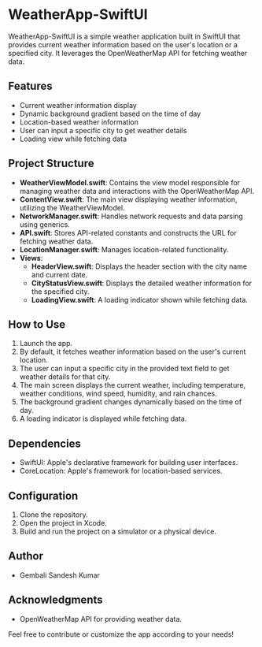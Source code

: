 # WeatherApp-SwiftUI

WeatherApp-SwiftUI is a simple weather application built in SwiftUI that provides current weather information based on the user's location or a specified city. It leverages the OpenWeatherMap API for fetching weather data.

## Features

- Current weather information display
- Dynamic background gradient based on the time of day
- Location-based weather information
- User can input a specific city to get weather details
- Loading view while fetching data

## Project Structure

- **WeatherViewModel.swift**: Contains the view model responsible for managing weather data and interactions with the OpenWeatherMap API.
- **ContentView.swift**: The main view displaying weather information, utilizing the WeatherViewModel.
- **NetworkManager.swift**: Handles network requests and data parsing using generics.
- **API.swift**: Stores API-related constants and constructs the URL for fetching weather data.
- **LocationManager.swift**: Manages location-related functionality.
- **Views**:
  - **HeaderView.swift**: Displays the header section with the city name and current date.
  - **CityStatusView.swift**: Displays the detailed weather information for the specified city.
  - **LoadingView.swift**: A loading indicator shown while fetching data.

## How to Use

1. Launch the app.
2. By default, it fetches weather information based on the user's current location.
3. The user can input a specific city in the provided text field to get weather details for that city.
4. The main screen displays the current weather, including temperature, weather conditions, wind speed, humidity, and rain chances.
5. The background gradient changes dynamically based on the time of day.
6. A loading indicator is displayed while fetching data.

## Dependencies

- SwiftUI: Apple's declarative framework for building user interfaces.
- CoreLocation: Apple's framework for location-based services.

## Configuration

1. Clone the repository.
2. Open the project in Xcode.
3. Build and run the project on a simulator or a physical device.

## Author

- Gembali Sandesh Kumar

## Acknowledgments

- OpenWeatherMap API for providing weather data.

Feel free to contribute or customize the app according to your needs!
